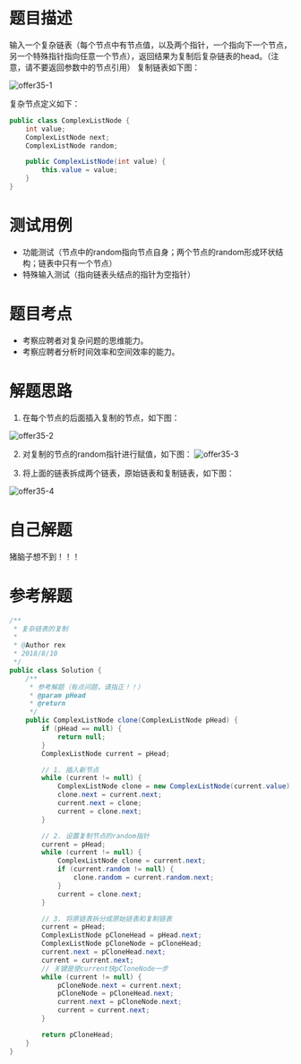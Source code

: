 # 题目描述
输入一个复杂链表（每个节点中有节点值，以及两个指针，一个指向下一个节点，另一个特殊指针指向任意一个节点），返回结果为复制后复杂链表的head。（注意，请不要返回参数中的节点引用）
复制链表如下图：

![offer35-1](https://github.com/todorex/Coding-Interviews/raw/master/images/offer35-1.png)

复杂节点定义如下：
```java
public class ComplexListNode {
    int value;
    ComplexListNode next;
    ComplexListNode random;

    public ComplexListNode(int value) {
        this.value = value;
    }
}
```
# 测试用例
* 功能测试（节点中的random指向节点自身；两个节点的random形成环状结构；链表中只有一个节点）
* 特殊输入测试（指向链表头结点的指针为空指针）

# 题目考点
* 考察应聘者对复杂问题的思维能力。
* 考察应聘者分析时间效率和空间效率的能力。

# 解题思路
1. 在每个节点的后面插入复制的节点，如下图：

  ![offer35-2](https://github.com/todorex/Coding-Interviews/raw/master/images/offer35-2.png)

2. 对复制的节点的random指针进行赋值，如下图：
  ![offer35-3](https://github.com/todorex/Coding-Interviews/raw/master/images/offer35-3.png)

3. 将上面的链表拆成两个链表，原始链表和复制链表，如下图：

  ![offer35-4](https://github.com/todorex/Coding-Interviews/raw/master/images/offer35-4.png)

# 自己解题
猪脑子想不到！！！

# 参考解题
```java
/**
 * 复杂链表的复制
 *
 * @Author rex
 * 2018/8/10
 */
public class Solution {
    /**
     * 参考解题（有点问题，请指正！！）
     * @param pHead
     * @return
     */
    public ComplexListNode clone(ComplexListNode pHead) {
        if (pHead == null) {
            return null;
        }
        ComplexListNode current = pHead;

        // 1. 插入新节点
        while (current != null) {
            ComplexListNode clone = new ComplexListNode(current.value);
            clone.next = current.next;
            current.next = clone;
            current = clone.next;
        }

        // 2. 设置复制节点的random指针
        current = pHead;
        while (current != null) {
            ComplexListNode clone = current.next;
            if (current.random != null) {
                clone.random = current.random.next;
            }
            current = clone.next;
        }

        // 3. 将原链表拆分成原始链表和复制链表
        current = pHead;
        ComplexListNode pCloneHead = pHead.next;
        ComplexListNode pCloneNode = pCloneHead;
        current.next = pCloneHead.next;
        current = current.next;
        // 关键是使current快pCloneNode一步
        while (current != null) {
            pCloneNode.next = current.next;
            pCloneNode = pCloneHead.next;
            current.next = pCloneNode.next;
            current = current.next;
        }

        return pCloneHead;
    }
}
```
